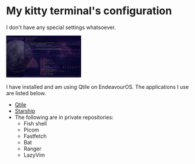 # My kitty terminal's configuration

I don't have any special settings whatsoever.

<img src="./EndeavourOS_Qtile_2025-09-29_20-07-39.png" width="40%">

I have installed and am using Qtile on EndeavourOS. The applications I use are listed below.

- [Qtile](https://github.com/dollplayer2501/dotfiles_qtile)
- [Starship](https://github.com/dollplayer2501/dotfiles_starship)
- The following are in private repositories:
  - Fish shell
  - Picom
  - Fastfetch
  - Bat
  - Ranger
  - LazyVim


<!-- -->

